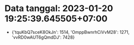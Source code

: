 # Data tanggal: 2023-01-20 19:25:39.645505+07:00

* {'tquKbQ7sceK8OkJn': 1514, 'OmppBwnrhCiVvM28': 1271, 'vvRD0wAUT6gQmdDJ': 7428}
